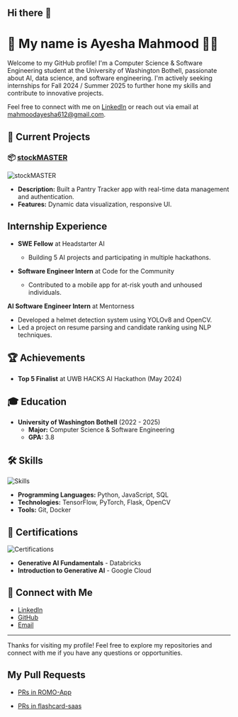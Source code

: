 ## Hi there 👋

# 🌟 My name is  Ayesha Mahmood 👩‍💻

Welcome to my GitHub profile! I'm a Computer Science & Software Engineering student at the University of Washington Bothell, passionate about AI, data science, and software engineering. I'm actively seeking internships for Fall 2024 / Summer 2025 to further hone my skills and contribute to innovative projects.

Feel free to connect with me on [LinkedIn](https://www.linkedin.com/in/ayeshamahmood) or reach out via email at [mahmoodayesha612@gmail.com](mailto:mahmoodayesha612@gmail.com).

## 🚀 Current Projects

### 📦 [**stockMASTER**](https://github.com/yourusername/stockMASTER)
![stockMASTER](https://img.shields.io/badge/Tech-React.js%2C%20Next.js%2C%20Firebase%2C%20Chart.js%2C%20Material--UI-blue)
- **Description:** Built a Pantry Tracker app with real-time data management and authentication.
- **Features:** Dynamic data visualization, responsive UI.

## Internship Experience
- **SWE Fellow** at Headstarter AI
  - Building 5 AI projects and participating in multiple hackathons.

- **Software Engineer Intern** at Code for the Community
  - Contributed to a mobile app for at-risk youth and unhoused individuals.

**AI Software Engineer Intern** at Mentorness
  - Developed a helmet detection system using YOLOv8 and OpenCV.
  - Led a project on resume parsing and candidate ranking using NLP techniques.

## 🏆 Achievements

- **Top 5 Finalist** at UWB HACKS AI Hackathon (May 2024)


## 🎓 Education

- **University of Washington Bothell** (2022 - 2025)
  - **Major:** Computer Science & Software Engineering
  - **GPA:** 3.8


## 🛠️ Skills

![Skills](https://img.shields.io/badge/Skills-Python%2C%20JavaScript%2C%20SQL-orange)
- **Programming Languages:** Python, JavaScript, SQL
- **Technologies:** TensorFlow, PyTorch, Flask, OpenCV
- **Tools:** Git, Docker

## 📜 Certifications

![Certifications](https://img.shields.io/badge/Certifications-Databricks%2C%20Google%20Cloud-purple)
- **Generative AI Fundamentals** - Databricks
- **Introduction to Generative AI** - Google Cloud

## 🌟 Connect with Me

- [LinkedIn](https://www.linkedin.com/in/ayeshamahmood)
- [GitHub](https://github.com/yourusername)
- [Email](mailto:mahmoodayesha612@gmail.com)

---

Thanks for visiting my profile! Feel free to explore my repositories and connect with me if you have any questions or opportunities.

## My Pull Requests
- [PRs in ROMO-App](https://github.com/CodeForTheCommunity/ROMO-App/pulls?q=is%3Apr+author%3Amahmoodayesha)

- [PRs in flashcard-saas](https://github.com/radleyle/flashcard-saas/pulls?q=is%3Apr+author%3Amahmoodayesha)

